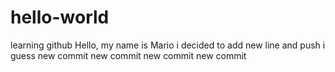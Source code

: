 # hello-world
learning github
Hello, my name is Mario
i decided to add new line and push i guess
new commit
new commit
new commit
new commit

